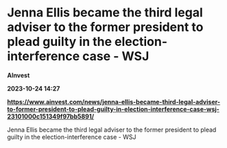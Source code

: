 # Jenna Ellis became the third legal adviser to the former president to plead guilty in the election-interference case - WSJ
**AInvest**

**2023-10-24 14:27**

**https://www.ainvest.com/news/jenna-ellis-became-third-legal-adviser-to-former-president-to-plead-guilty-in-election-interference-case-wsj-23101000c151349f97bb5891/**

Jenna Ellis became the third legal adviser to the former president to plead guilty in the election-interference case - WSJ